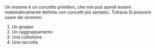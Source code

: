 Un insieme è un concetto primitivo, che non può quindi essere matematicamente definito con concetti più semplici. Tuttavia Si possono usare dei sinonimi:

1. Un gruppo
2. Un raggruppamento
3. Una collezione
4. Una raccolta


